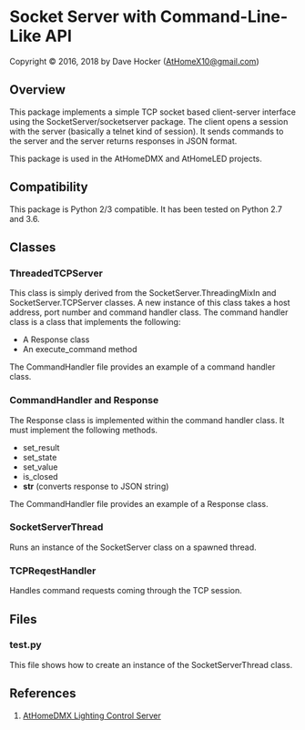 # Socket Server with Command-Line-Like API
Copyright © 2016, 2018 by Dave Hocker (AtHomeX10@gmail.com)

## Overview
This package implements a simple TCP socket based client-server
interface using the SocketServer/socketserver package.
The client opens a session with the server (basically
a telnet kind of session). It sends commands to the server and
the server returns responses in JSON format.

This package is used in the AtHomeDMX and AtHomeLED projects.

## Compatibility
This package is Python 2/3 compatible. It has been tested on
Python 2.7 and 3.6.

## Classes
### ThreadedTCPServer
This class is simply derived from the SocketServer.ThreadingMixIn
and SocketServer.TCPServer classes. A new instance of this class takes
a host address, port number and command handler class. The command
handler class is a class that implements the following:

* A Response class
* An execute_command method

The CommandHandler file provides an example of a command handler
class.

### CommandHandler and Response
The Response class is implemented within the command handler class. It
must implement the following methods.

* set_result
* set_state
* set_value
* is_closed
* __str__ (converts response to JSON string)

The CommandHandler file provides an example of a Response class.

### SocketServerThread
Runs an instance of the SocketServer class on a spawned thread.

### TCPReqestHandler
Handles command requests coming through the TCP session.

## Files
### test.py
This file shows how to create an instance of the SocketServerThread
class.

## References
1. [AtHomeDMX Lighting Control Server](http://dhocker.github.io/projects/athomedmx.html)
